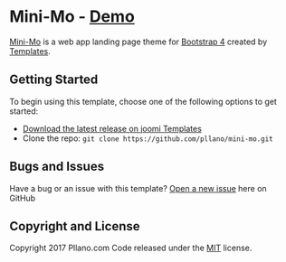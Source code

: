 # Mini-Mo - [Demo](https://templates.joomimart.com/demo/free/joomi-mini-mo/demo.html)

[Mini-Mo](https://templates.joomimart.com/demo/free/joomi-mini-mo/demo.html) is a web app landing page theme for [Bootstrap 4](https://v4-alpha.getbootstrap.com/) created by [Templates](https://templates.joomimart.com/).

## Getting Started

To begin using this template, choose one of the following options to get started:
* [Download the latest release on joomi Templates](https://github.com/pllano/mini-mo/releases)
* Clone the repo: `git clone https://github.com/pllano/mini-mo.git`

## Bugs and Issues

Have a bug or an issue with this template? [Open a new issue](https://github.com/pllano/mini-mo/issues) here on GitHub

## Copyright and License

Copyright 2017 Pllano.com
Code released under the [MIT](https://github.com/pllano/mini-mo/blob/master/LICENSE) license.
 
